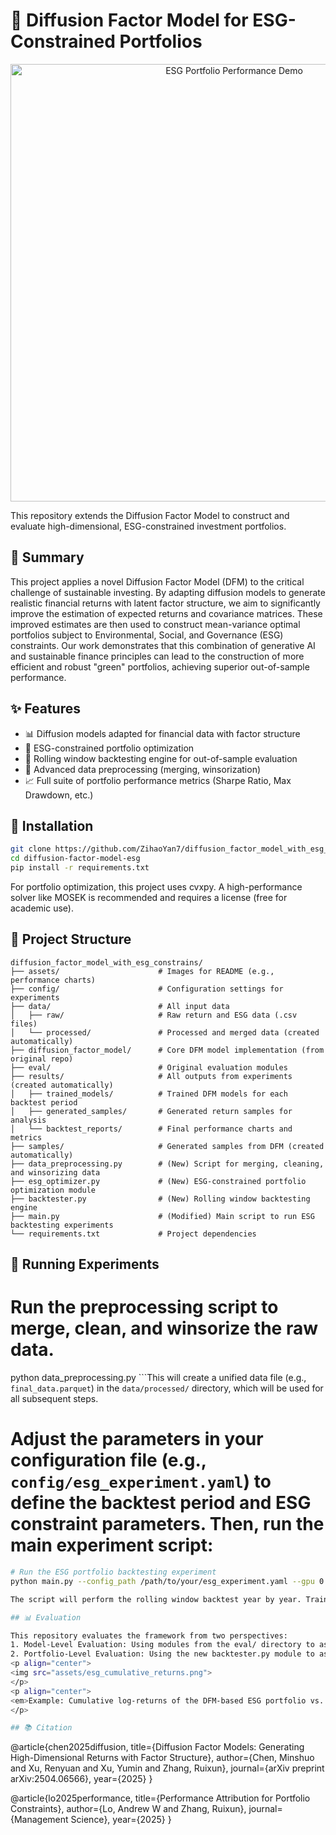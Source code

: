 # 🌊 Diffusion Factor Model for ESG-Constrained Portfolios

<p align="center">
<img src="assets/esg_portfolio_performance.png" alt="ESG Portfolio Performance Demo" width="700"/>
</p>

This repository extends the Diffusion Factor Model to construct and evaluate high-dimensional, ESG-constrained investment portfolios.

## 📝 Summary

This project applies a novel Diffusion Factor Model (DFM) to the critical challenge of sustainable investing. By adapting diffusion models to generate realistic financial returns with latent factor structure, we aim to significantly improve the estimation of expected returns and covariance matrices. These improved estimates are then used to construct mean-variance optimal portfolios subject to Environmental, Social, and Governance (ESG) constraints. Our work demonstrates that this combination of generative AI and sustainable finance principles can lead to the construction of more efficient and robust "green" portfolios, achieving superior out-of-sample performance.

## ✨ Features

- 📊 Diffusion models adapted for financial data with factor structure
- 🌿 ESG-constrained portfolio optimization
- 🔄 Rolling window backtesting engine for out-of-sample evaluation
- 🧼 Advanced data preprocessing (merging, winsorization)
- 📈 Full suite of portfolio performance metrics (Sharpe Ratio, Max Drawdown, etc.)

## 🔧 Installation

```bash
git clone https://github.com/ZihaoYan7/diffusion_factor_model_with_esg_constrains.git
cd diffusion-factor-model-esg
pip install -r requirements.txt
```

For portfolio optimization, this project uses cvxpy. A high-performance solver like MOSEK is recommended and requires a license (free for academic use).

## 📁 Project Structure

```
diffusion_factor_model_with_esg_constrains/
├── assets/                      # Images for README (e.g., performance charts)
├── config/                      # Configuration settings for experiments
├── data/                        # All input data
│   ├── raw/                     # Raw return and ESG data (.csv files)
│   └── processed/               # Processed and merged data (created automatically)
├── diffusion_factor_model/      # Core DFM model implementation (from original repo)
├── eval/                        # Original evaluation modules
├── results/                     # All outputs from experiments (created automatically)
│   ├── trained_models/          # Trained DFM models for each backtest period
│   ├── generated_samples/       # Generated return samples for analysis
│   └── backtest_reports/        # Final performance charts and metrics
├── samples/                     # Generated samples from DFM (created automatically)
├── data_preprocessing.py        # (New) Script for merging, cleaning, and winsorizing data
├── esg_optimizer.py             # (New) ESG-constrained portfolio optimization module
├── backtester.py                # (New) Rolling window backtesting engine
├── main.py                      # (Modified) Main script to run ESG backtesting experiments
└── requirements.txt             # Project dependencies
```

## 🚀 Running Experiments

# Run the preprocessing script to merge, clean, and winsorize the raw data.

python data_preprocessing.py
```This will create a unified data file (e.g., `final_data.parquet`) in the `data/processed/` directory, which will be used for all subsequent steps.

# Adjust the parameters in your configuration file (e.g., `config/esg_experiment.yaml`) to define the backtest period and ESG constraint parameters. Then, run the main experiment script:

```bash
# Run the ESG portfolio backtesting experiment
python main.py --config_path /path/to/your/esg_experiment.yaml --gpu 0

The script will perform the rolling window backtest year by year. Trained models will be saved in model_results/, generated samples in samples/, and final performance reports will be generated at the end of the run.

## 📊 Evaluation

This repository evaluates the framework from two perspectives:
1. Model-Level Evaluation: Using modules from the eval/ directory to assess the quality of generated returns and the accuracy of latent factor recovery.
2. Portfolio-Level Evaluation: Using the new backtester.py module to assess the economic significance of the approach. This includes out-of-sample performance of ESG-constrained portfolios compared against various benchmarks.
<p align="center">
<img src="assets/esg_cumulative_returns.png">
</p>
<p align="center">
<em>Example: Cumulative log-returns of the DFM-based ESG portfolio vs. benchmarks.</em>
</p>

## 📚 Citation

```
@article{chen2025diffusion,
  title={Diffusion Factor Models: Generating High-Dimensional Returns with Factor Structure},
  author={Chen, Minshuo and Xu, Renyuan and Xu, Yumin and Zhang, Ruixun},
  journal={arXiv preprint arXiv:2504.06566},
  year={2025}
}

@article{lo2025performance,
  title={Performance Attribution for Portfolio Constraints},
  author={Lo, Andrew W and Zhang, Ruixun},
  journal={Management Science},
  year={2025}
}
```
